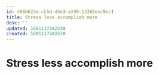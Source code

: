 ```yaml
---
id: 486b623e-cb5d-49e3-a390-13262eac9cc1
title: Stress less accomplish more
desc: ''
updated: 1601117342030
created: 1601117342030
---
```

# Stress less accomplish more
